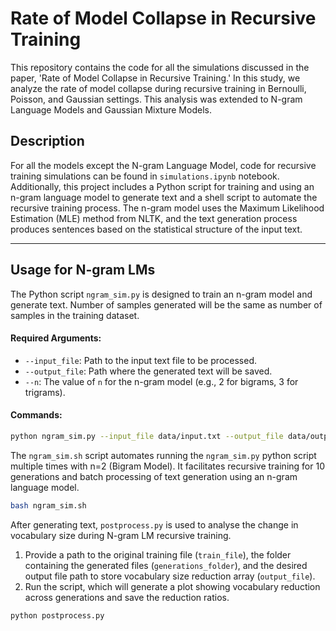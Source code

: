 # Rate of Model Collapse in Recursive Training

This repository contains the code for all the simulations discussed in the paper, 'Rate of Model Collapse in Recursive Training.' In this study, we analyze the rate of model collapse during recursive training in Bernoulli, Poisson, and Gaussian settings. This analysis was extended to N-gram Language Models and Gaussian Mixture Models.


## Description
For all the models except the N-gram Language Model, code for recursive training simulations can be found in `simulations.ipynb` notebook. Additionally, this project includes a Python script for training and using an n-gram language model to generate text and a shell script to automate the recursive training process. The n-gram model uses the Maximum Likelihood Estimation (MLE) method from NLTK, and the text generation process produces sentences based on the statistical structure of the input text.

---

## Usage for N-gram LMs

The Python script `ngram_sim.py` is designed to train an n-gram model and generate text. Number of samples generated will be the same as number of samples in the training dataset.

#### Required Arguments:
- `--input_file`: Path to the input text file to be processed.
- `--output_file`: Path where the generated text will be saved.
- `--n`: The value of `n` for the n-gram model (e.g., 2 for bigrams, 3 for trigrams).

#### Commands:
```bash
python ngram_sim.py --input_file data/input.txt --output_file data/output.txt --n 3
```
The `ngram_sim.sh` script automates running the `ngram_sim.py` python script multiple times with n=2 (Bigram Model). It facilitates recursive training for 10 generations and batch processing of text generation using an n-gram language model.

```bash
bash ngram_sim.sh
```

After generating text, `postprocess.py` is used to analyse the change in vocabulary size during N-gram LM recursive training. 

1. Provide a path to the original training file (`train_file`), the folder containing the generated files (`generations_folder`), and the desired output file path to store vocabulary size reduction array (`output_file`).
2. Run the script, which will generate a plot showing vocabulary reduction across generations and save the reduction ratios.

```bash
python postprocess.py
